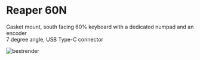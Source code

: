 # Reaper 60N

Gasket mount, south facing 60% keyboard with a dedicated numpad and an encoder\
7 degree angle, USB Type-C connector

![bestrender](https://user-images.githubusercontent.com/96723086/184548420-58fac259-10a4-49d9-bdcb-0fc254d71fc9.JPG)
